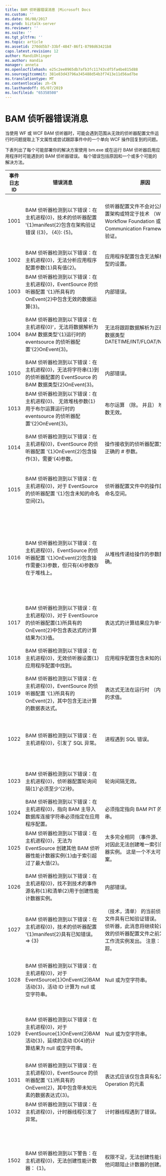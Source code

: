 ```yaml
---
title: BAM 侦听器错误消息 |Microsoft Docs
ms.custom: ''
ms.date: 06/08/2017
ms.prod: biztalk-server
ms.reviewer: ''
ms.suite: ''
ms.tgt_pltfrm: ''
ms.topic: article
ms.assetid: 270dd5b7-33bf-4847-86f1-8798d63421b8
caps.latest.revision: 12
author: MandiOhlinger
ms.author: mandia
manager: anneta
ms.openlocfilehash: e25c2ee0965db7afb3fc11743cdf5fa4be815d88
ms.sourcegitcommit: 381e83d43796a345488d54b3f7413e11d56ad7be
ms.translationtype: MT
ms.contentlocale: zh-CN
ms.lasthandoff: 05/07/2019
ms.locfileid: "65358508"
---
```

# <a name="bam-interceptor-error-messages"></a>BAM 侦听器错误消息
当使用 WF 或 WCF BAM 侦听器时，可能会遇到范围从无效的侦听器配置文件运行时问题提取上下文属性或尝试跟踪事件中的一个单向 WCF 操作回复到的问题。  
  
 下表列出了每个可能部署你的解决方案使用 bm.exe 或在运行 BAM 侦听器启用应用程序时可能遇到的 BAM 侦听器错误。 每个错误包括原因和一个或多个可能的解决方法。  
  
|事件日志 ID|错误消息|原因|解决方法|  
|------------------|-------------------|-----------|----------------|  
|1001|BAM 侦听器检测到以下错误：在主机进程{0}，技术的侦听器配置 '{1}manifest{2}包含在架构验证错误 ({3}， {4}): {5}。|侦听器配置文件不会对公用侦听器配置架构或特定于技术 （Windows Workflow Foundation 或 Windows Communication Framework） 架构验证。|查找提到的由侦听器配置文件中的错误的位置，并修改它以便与该架构。|  
|1002|BAM 侦听器检测到以下错误：在主机进程{0}，无法分析应用程序配置参数{1}具有值{2}。|应用程序配置包含无法解析为正确类型的设置。|修复在应用程序配置设置。|  
|1003|BAM 侦听器检测到以下错误：在主机进程{0}，EventSource 的侦听器配置 '{1}所具有的 OnEvent{2}中包含无效的数据运算{3}。|内部错误。|验证的操作在侦听器配置文件中使用的类型。|  
|1004|BAM 侦听器检测到以下错误：在主机进程{0}'，无法将数据解析为 BAM 数据类型'{1}运行时的 eventsource 的侦听器配置'{2}OnEvent{3}。|无法将跟踪数据解析为正确的 BAM 数据类型 DATETIME/INT/FLOAT/NVARCHAR|修复侦听器配置文件以使用此跟踪数据的正确的数据类型。|  
|1010|BAM 侦听器检测到以下错误：在主机进程{0}，无法将字符串{1}到的侦听器配置的 EventSource 的 BAM 数据类型{2}OnEvent{3}。|内部错误。|验证侦听器配置文件使用的数据类型支持。|  
|1013|BAM 侦听器检测到以下错误：在主机进程{0}、 无效堆栈参数{1}用于布尔运算运行时的 eventsource 的侦听器配置'{2}OnEvent{3}。|布尔运算 （除。 并且） 堆栈上的参数无效。|检查错误和修复侦听器配置文件。|  
|1014|BAM 侦听器检测到以下错误：在主机进程{0}，EventSource 的侦听器配置 '{1}OnEvent{2}包含操作{3}，需要'{4}参数。|操作接收到的侦听器配置文件中的不正确的 # 参数。|检查错误和修复侦听器配置文件。 请参阅文档上操作。|  
|1015|BAM 侦听器检测到以下错误：在主机进程{0}，对于 EventSource 的侦听器配置 '{1}包含未知的命名空间{2}。|侦听器配置文件中的操作属于未知的命名空间。|检查错误和修复侦听器配置文件。  使用公共 /WF/WCF 命名空间|  
|1016|BAM 侦听器检测到以下错误：在主机进程{0}，EventSource 的侦听器配置 '{1}OnEvent{2}包含操作需要{3}参数，但只有{4}参数存在于堆栈上。|从堆栈传递给操作的参数数目不正确。|检查侦听器配置文件有错误并调整有问题操作的参数数目。 有关操作，请参阅 [此处： wf] 和 [此处： wcf] 的详细信息。|  
|1017|BAM 侦听器检测到以下错误：在主机进程{0}，对于 EventSource 的侦听器配置{1}所具有的 OnEvent{2}中包含表达式的计算结果为{3}值。|表达式的计算结果应为单个结果。|检查错误和修复侦听器配置文件。|  
|1018|BAM 侦听器检测到以下错误：在主机进程{0}，无效侦听器设置{1}应用程序配置中找到。|应用程序配置包含未知的设置。|在应用程序配置中设置的修补程序。|  
|1019|BAM 侦听器检测到以下错误：在主机进程{0}，EventSource 的侦听器配置 '{1}所具有的 OnEvent{2}，其中包含无法计算的数据表达式。|表达式无法在运行时 （内部错误） 的求值。|请参阅内部异常。|  
|1022|BAM 侦听器检测到以下错误：在主机进程{0}，引发了 SQL 异常。|进程遇到 SQL 错误。|请参阅内部 SQL 异常。 此外可以使用 SQL Server Profiler 来查找错误。|  
|1023|BAM 侦听器检测到以下错误：在主机进程{0}，侦听器配置轮询间隔{1}'必须至少'{2}秒。|轮询间隔无效。|在应用程序配置中设置的修补程序。|  
|1024|BAM 侦听器检测到以下错误：在主机进程{0}，指向 BAM 主导入数据库连接字符串必须指定在应用程序配置。|必须指定指向 BAM PIT 的连接字符串。|在应用程序配置中设置的修补程序。|  
|1025|BAM 侦听器检测到以下错误：在主机进程{0}，无法为 EventSource 创建其他 BAM 侦听器性能计数器实例{1}由于索引超过了最大值{2}。|太多完全相同 （事件源、 主机名） 对因此无法创建唯一索引的性能计数器实例。 这是一个不太可能的方案。|减少的编号的 （事件源、 主机名） 对。|  
|1026|BAM 侦听器检测到以下错误：在主机进程{0}，找不到技术的事件源名称{1}和清单{2}用于创建性能计数器实例。|内部错误。|验证你的应用程序和 BAM 侦听器配置文件的部署。|  
|1027|BAM 侦听器检测到以下错误：在主机进程{0}，技术的侦听器配置 '{1}manifest{2}具有已知错误。 => {3}|（技术，清单） 的当前侦听器配置文件具有已知验证错误。  对于 WF 侦听器，此消息将继续轮询检测到有效的侦听器配置文件之前为每个新的工作流实例发出。  注意：进程 = 跟踪。|检查错误和修复侦听器配置文件。|  
|1028|BAM 侦听器检测到以下错误：在主机进程{0}，对于 EventSource{1}OnEvent{2}BAM 活动{3}，活动 ID 计算为 null 或空字符串。|Null 或为空字符串。|查看错误的侦听器配置文件，并修复活动 ID，以便它的计算结果不为空字符串。|  
|1029|BAM 侦听器检测到以下错误：在主机进程{0}，对于 EventSource{1}OnEvent{2}BAM 活动{3}，延续的活动 ID{4}的计算结果为 null 或空字符串。|Null 或为空字符串。|检查错误和修复侦听器配置文件。  永远不应允许继续符的计算结果为空字符串。|  
|1031|BAM 侦听器检测到以下错误：在主机进程{0}，EventSource 的侦听器配置 '{1}所具有的 OnEvent{2}，其中包含带未知元素的数据表达式{3}。|表达式应该仅包含具有名为 Operation 的元素|检查侦听器配置文件并替换受支持的元素的未知的元素。|  
|1032|BAM 侦听器检测到以下错误：在主机进程{0}，计时器线程引发了异常。|计时器线程遇到了错误。|请参阅异常消息。|  
|1502|BAM 侦听器检测到以下警告：在主机进程{0}，无法创建性能计数器： {1}。|权限不足，无法创建性能计数器或其他问题阻止计数器的创建。|重新注册使用具有足够的权限的帐户的性能计数器。 有关详细信息请参阅[安装 Bam-eventing 软件](../core/installing-the-bam-eventing-software.md)。|  
|1503|BAM 侦听器检测到以下错误：无法创建 BAM 侦听器性能类别： {0}。|权限不足，无法创建性能计数器或其他问题阻止计数器的创建。|重新注册使用具有足够的权限的帐户的性能计数器。 有关详细信息请参阅[安装 Bam-eventing 软件](../core/installing-the-bam-eventing-software.md)。|  
|1504|BAM 侦听器检测到以下错误：无法删除 BAM 侦听器性能类别： {0}。|权限不足，无法创建性能计数器或其他问题阻止计数器的创建。|重新注册使用具有足够的权限的帐户的性能计数器。 有关详细信息请参阅[安装 Bam-eventing 软件](../core/installing-the-bam-eventing-software.md)。|  
|2001|有关 Windows Workflow Foundation BAM 侦听器检测到以下错误：在主机进程{0}，对于 EventSource 的侦听器配置 '{1}OnEvent{2}包含无效的上下文属性{3}。|侦听器配置文件时出错。|检查侦听器配置文件，并验证事件源使用有效的上下文属性。|  
|2002|有关 Windows Workflow Foundation BAM 侦听器检测到以下错误：在主机进程{0}，对于 EventSource 的侦听器配置{1}所具有的 OnEvent{2}中包含不受支持的工作流跟踪事件{3}。|侦听器配置文件时出错。|检查侦听器配置文件，并验证你正在使用受支持的 WF 事件。|  
|2006|有关 Windows Workflow Foundation BAM 侦听器检测到以下错误：在主机进程{0}，对于 EventSource 的侦听器配置{1}OnEvent{2}已解析的类型从指定的字符串{3}。|无法分析从字符串的.NET 类型。|更正侦听器配置文件中出现问题的字符串。 此外请验证已包含该类型的程序集部署到 GAC。|  
|2009|有关 Windows Workflow Foundation BAM 侦听器检测到以下错误：在主机进程{0}，对于 EventSource 的侦听器配置 '{1}OnEvent{2}包含无效的筛选器表达式：布尔等于运算必须应用于常数和 get 操作。|筛选器模式始终是 （常数，Get 运算） 或 （Get 运算，常数） 设置。|检查错误和修复侦听器配置文件。|  
|2010|有关 Windows Workflow Foundation BAM 侦听器检测到以下错误：在主机进程{0}，在 EventSource 的侦听器配置{1}，OnEvent{2}创建的工作流跟踪点尝试从工作流中提取数据。|工作流跟踪点无法从工作流中提取数据。 请参阅 WF 文档。|检查错误和修复侦听器配置文件。|  
|2012|有关 Windows Workflow Foundation BAM 侦听器检测到以下错误：在主机进程{0}，将提取的属性{1}不能在工作流类型中找到{2}。|侦听器配置文件时出错。|检查错误和修复侦听器配置文件。  提取工作流中存在的属性。|  
|2014|有关 Windows Workflow Foundation BAM 侦听器检测到以下错误：在主机进程{0}，工作流实例{1}在提交时引发异常。|`Flush`方法的`EventStream`引发了异常。|请参阅内部异常。|  
|2015|有关 Windows Workflow Foundation BAM 侦听器检测到以下错误：在主机进程{0}，对于 EventSource 的侦听器配置{1}所具有的 OnEvent{2}中包含不受支持的活动执行状态事件{3}。|侦听器配置文件时出错。|检查错误和修复侦听器配置文件。|  
|2015|有关 Windows Workflow Foundation BAM 侦听器检测到以下错误：在主机进程{0}，对于 EventSource 的侦听器配置{1}所具有的 OnEvent{2}中包含不受支持的活动执行状态事件{3}。|侦听器配置文件时出错。|检查错误和修复侦听器配置文件。  请参阅文档上的每个跟踪点类型支持的操作。|  
|2017|有关 Windows Workflow Foundation BAM 侦听器检测到以下错误：在主机进程{0}，对于 EventSource 的侦听器配置{1}所具有的 OnEvent{2}包含在 BAM 事件内用于不同跟踪点类型的操作。|侦听器配置文件时出错。|检查错误和修复侦听器配置文件。 Workflow Foundation 跟踪点和操作的详细信息，请参阅[Windows Workflow Foundation 中的操作](../core/operations-in-windows-workflow-foundation.md)。|  
|2018|有关 Windows Workflow Foundation BAM 侦听器检测到以下错误：在主机进程{0}，对于 EventSource 的侦听器配置{1}所具有的 OnEvent{2}不具有有效的跟踪点类型。|在筛选器表达式只能出现一次技术特定操作 （而不是 AND、 EQUALS 和常量）。  注意：这是因为我们仅支持 AND 而不或者。|检查错误和修复侦听器配置文件。 Workflow Foundation 跟踪点和操作的详细信息，请参阅[Windows Workflow Foundation 中的操作](../core/operations-in-windows-workflow-foundation.md)。|  
|2019|有关 Windows Workflow Foundation BAM 侦听器检测到以下错误：在主机进程{0}，EventSource 的侦听器配置 '{1}所具有的 OnEvent{2}与包含该操作的筛选器表达式{3}不止一次。|内部错误。|从侦听器配置文件中删除重复的操作。|  
|2020|有关 Windows Workflow Foundation BAM 侦听器检测到以下错误：在主机进程{0}，对于 EventSource 的侦听器配置{1}已解析的类型从指定的字符串{2}。|系统无法解析字符串中指示的类型。|从侦听器配置文件中删除有问题的类型。|  
|2021|有关 Windows Workflow Foundation BAM 侦听器检测到以下错误：在主机进程{0}，BAM 跟踪服务可以仅添加一次到工作流运行时。|尝试多次安装 BAM 跟踪服务。|一次只能添加 BAM 跟踪服务。|  
|3008|有关 Windows Communication Foundation BAM 侦听器检测到以下错误：EventSource 的侦听器配置 '{0}OnEvent{1}不能在筛选器中使用 XPath 操作。|侦听器配置文件不会针对常见和技术的特定架构验证。|从侦听器配置文件中删除有问题的 XPath 语句。|
